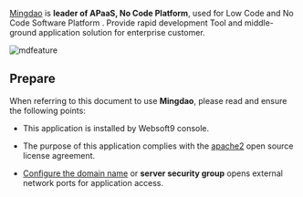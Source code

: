 [Mingdao](https://www.mingdao.com/) is **leader of APaaS, No Code Platform**, used for Low Code and No Code Software Platform . Provide rapid development Tool and middle-ground application solution for enterprise customer.


![mdfeature](https://libs.websoft9.com/Websoft9/DocsPicture/zh/mingdao/mingdao-tables-websoft9.jpg)


## Prepare

When referring to this document to use **Mingdao**, please read and ensure the following points:

- This application is installed by Websoft9 console.

- The purpose of this application complies with the [apache2](https://opensource.org/licenses/Apache-2.0) open source license agreement.

- [Configure the domain name](./domain-set) or **server security group** opens external network ports for application access.